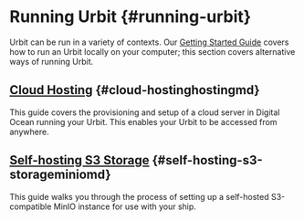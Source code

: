 # Running Urbit {#running-urbit}

Urbit can be run in a variety of contexts. Our [Getting Started Guide](../getting-started) covers how to run an Urbit locally on your computer; this section covers alternative ways of running Urbit.

## [Cloud Hosting](hosting.md) {#cloud-hostinghostingmd}

This guide covers the provisioning and setup of a cloud server in Digital Ocean running your Urbit. This enables your Urbit to be accessed from anywhere.

## [Self-hosting S3 Storage](minio.md) {#self-hosting-s3-storageminiomd}

This guide walks you through the process of setting up a self-hosted S3-compatible MinIO instance for use with your ship.
